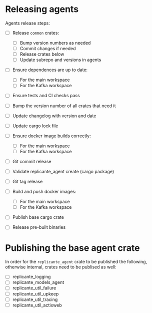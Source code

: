 Releasing agents
================
Agents release steps:

- [ ] Release `common` crates:
  - [ ] Bump version numbers as needed
  - [ ] Commit changes if needed
  - [ ] Release crates below
  - [ ] Update subrepo and versions in agents
- [ ] Ensure dependences are up to date:
  - [ ] For the main workspace
  - [ ] For the Kafka workspace
- [ ] Ensure tests and CI checks pass
- [ ] Bump the version number of all crates that need it
- [ ] Update changelog with version and date
- [ ] Update cargo lock file
- [ ] Ensure docker image builds correctly:
  - [ ] For the main workspace
  - [ ] For the Kafka workspace
- [ ] Git commit release
- [ ] Validate replicante_agent create (cargo package)
- [ ] Git tag release
- [ ] Build and push docker images:
  - [ ] For the main workspace
  - [ ] For the Kafka workspace
- [ ] Publish base cargo crate
- [ ] Release pre-built binaries


Publishing the base agent crate
===============================
In order for the `replicante_agent` crate to be published the following,
otherwise internal, crates need to be publised as well:

- [ ] replicante_logging
- [ ] replicante_models_agent
- [ ] replicante_util_failure
- [ ] replicante_util_upkeep
- [ ] replicante_util_tracing
- [ ] replicante_util_actixweb
